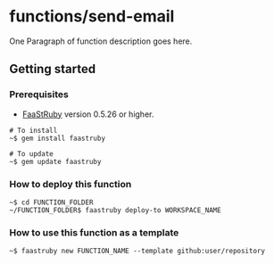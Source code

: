 # functions/send-email
One Paragraph of function description goes here.
## Getting started
### Prerequisites
* [FaaStRuby](https://faastruby.io) version 0.5.26 or higher.
```
# To install
~$ gem install faastruby

# To update
~$ gem update faastruby
```
### How to deploy this function
```
~$ cd FUNCTION_FOLDER
~/FUNCTION_FOLDER$ faastruby deploy-to WORKSPACE_NAME
```
### How to use this function as a template
```
~$ faastruby new FUNCTION_NAME --template github:user/repository
```

